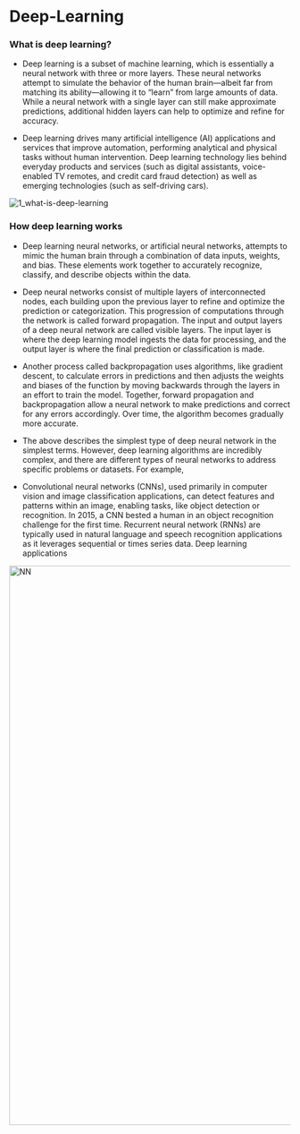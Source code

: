 # Deep-Learning

### What is deep learning?
- Deep learning is a subset of machine learning, which is essentially a neural network with three or more layers. These neural networks attempt to simulate the behavior of the human brain—albeit far from matching its ability—allowing it to “learn” from large amounts of data. While a neural network with a single layer can still make approximate predictions, additional hidden layers can help to optimize and refine for accuracy.

- Deep learning drives many artificial intelligence (AI) applications and services that improve automation, performing analytical and physical tasks without human intervention. Deep learning technology lies behind everyday products and services (such as digital assistants, voice-enabled TV remotes, and credit card fraud detection) as well as emerging technologies (such as self-driving cars).

![1_what-is-deep-learning](https://user-images.githubusercontent.com/104658866/194730409-30b5ffb1-1807-4c38-ab6b-a45046d56dc2.png)

### How deep learning works
- Deep learning neural networks, or artificial neural networks, attempts to mimic the human brain through a combination of data inputs, weights, and bias. These elements work together to accurately recognize, classify, and describe objects within the data.

- Deep neural networks consist of multiple layers of interconnected nodes, each building upon the previous layer to refine and optimize the prediction or categorization. This progression of computations through the network is called forward propagation. The input and output layers of a deep neural network are called visible layers. The input layer is where the deep learning model ingests the data for processing, and the output layer is where the final prediction or classification is made.

- Another process called backpropagation uses algorithms, like gradient descent, to calculate errors in predictions and then adjusts the weights and biases of the function by moving backwards through the layers in an effort to train the model. Together, forward propagation and backpropagation allow a neural network to make predictions and correct for any errors accordingly. Over time, the algorithm becomes gradually more accurate.

- The above describes the simplest type of deep neural network in the simplest terms. However, deep learning algorithms are incredibly complex, and there are different types of neural networks to address specific problems or datasets. For example,

- Convolutional neural networks (CNNs), used primarily in computer vision and image classification applications, can detect features and patterns within an image, enabling tasks, like object detection or recognition. In 2015, a CNN bested a human in an object recognition challenge for the first time.
Recurrent neural network (RNNs) are typically used in natural language and speech recognition applications as it leverages sequential or times series data.
Deep learning applications

<img src="https://cdn-images-1.medium.com/max/800/1*dnvGC-PORSoCo7VXT3PV_A.png" alt="NN" width="1000">

